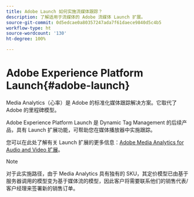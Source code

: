 ```yaml
---
title: Adobe Launch 如何实施流媒体跟踪？
description: 了解适用于流媒体的 Adobe 流媒体 Launch 扩展。
source-git-commit: 0d5edcae0a80357247ada7f61daece9840d5c4b5
workflow-type: ht
source-wordcount: '130'
ht-degree: 100%

---
```



# Adobe Experience Platform Launch{#adobe-launch}

Media Analytics（心率）是 Adobe 的标准化媒体跟踪解决方案。它取代了 Adobe 的里程碑模型。

Adobe Experience Platform Launch 是 Dynamic Tag Management 的后续产品，具有 Launch 扩展功能，可帮助您在媒体播放器中实施跟踪。

您可以在此处了解有关 Launch 扩展的更多信息：[Adobe Media Analytics for Audio and Video 扩展](https://experienceleague.adobe.com/docs/launch/using/extensions-ref/adobe-extension/media-analytics-extension/overview.html?lang=zh-Hans)。

>[!NOTE]
>
>对于此实施路径，由于 Media Analytics 具有独有的 SKU，其定价模型已由基于服务器调用的模型变为基于媒体流的模型，因此客户将需要联系他们的销售代表/客户经理来签署新的销售订单。
